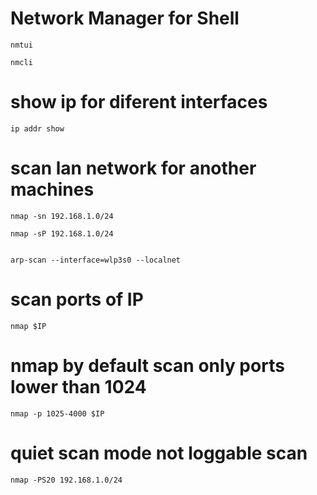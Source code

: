 # Network Manager for Shell

	nmtui

	nmcli

# show ip for diferent interfaces

	ip addr show


# scan lan network for another machines

	nmap -sn 192.168.1.0/24

	nmap -sP 192.168.1.0/24


	arp-scan --interface=wlp3s0 --localnet

# scan ports of IP

	nmap $IP

# nmap by default scan only ports lower than 1024

	nmap -p 1025-4000 $IP

# quiet scan mode not loggable scan

	nmap -PS20 192.168.1.0/24